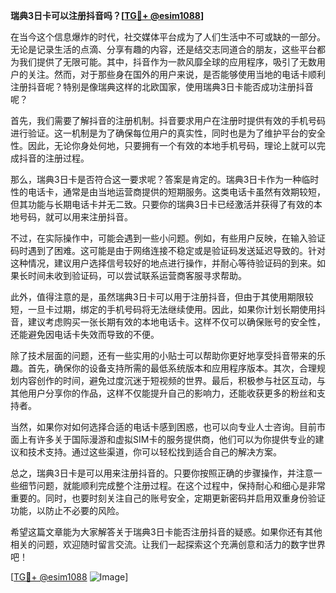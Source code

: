 **瑞典3日卡可以注册抖音吗？[[TG💪+ @esim1088](https://t.me/s/esim1088)]**

在当今这个信息爆炸的时代，社交媒体平台成为了人们生活中不可或缺的一部分。无论是记录生活的点滴、分享有趣的内容，还是结交志同道合的朋友，这些平台都为我们提供了无限可能。其中，抖音作为一款风靡全球的应用程序，吸引了无数用户的关注。然而，对于那些身在国外的用户来说，是否能够使用当地的电话卡顺利注册抖音呢？特别是像瑞典这样的北欧国家，使用瑞典3日卡能否成功注册抖音呢？

首先，我们需要了解抖音的注册机制。抖音要求用户在注册时提供有效的手机号码进行验证。这一机制是为了确保每位用户的真实性，同时也是为了维护平台的安全性。因此，无论你身处何地，只要拥有一个有效的本地手机号码，理论上就可以完成抖音的注册过程。

那么，瑞典3日卡是否符合这一要求呢？答案是肯定的。瑞典3日卡作为一种临时性的电话卡，通常是由当地运营商提供的短期服务。这类电话卡虽然有效期较短，但其功能与长期电话卡并无二致。只要你的瑞典3日卡已经激活并获得了有效的本地号码，就可以用来注册抖音。

不过，在实际操作中，可能会遇到一些小问题。例如，有些用户反映，在输入验证码时遇到了困难。这可能是由于网络连接不稳定或是验证码发送延迟导致的。针对这种情况，建议用户选择信号较好的地点进行操作，并耐心等待验证码的到来。如果长时间未收到验证码，可以尝试联系运营商客服寻求帮助。

此外，值得注意的是，虽然瑞典3日卡可以用于注册抖音，但由于其使用期限较短，一旦卡过期，绑定的手机号码将无法继续使用。因此，如果你计划长期使用抖音，建议考虑购买一张长期有效的本地电话卡。这样不仅可以确保账号的安全性，还能避免因电话卡失效而导致的不便。

除了技术层面的问题，还有一些实用的小贴士可以帮助你更好地享受抖音带来的乐趣。首先，确保你的设备支持所需的最低系统版本和应用程序版本。其次，合理规划内容创作的时间，避免过度沉迷于短视频的世界。最后，积极参与社区互动，与其他用户分享你的作品，这样不仅能提升自己的影响力，还能收获更多的粉丝和支持者。

当然，如果你对如何选择合适的电话卡感到困惑，也可以向专业人士咨询。目前市面上有许多关于国际漫游和虚拟SIM卡的服务提供商，他们可以为你提供专业的建议和技术支持。通过这些渠道，你可以轻松找到适合自己的解决方案。

总之，瑞典3日卡是可以用来注册抖音的。只要你按照正确的步骤操作，并注意一些细节问题，就能顺利完成整个注册过程。在这个过程中，保持耐心和细心是非常重要的。同时，也要时刻关注自己的账号安全，定期更新密码并启用双重身份验证功能，以防止不必要的风险。

希望这篇文章能为大家解答关于瑞典3日卡能否注册抖音的疑惑。如果你还有其他相关的问题，欢迎随时留言交流。让我们一起探索这个充满创意和活力的数字世界吧！

[[TG💪+ @esim1088](https://t.me/s/esim1088) ![Image](https://i.postimg.cc/4NQfJmqS/Snipaste-2025-05-13-00-14-12.png)]